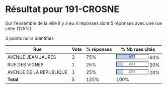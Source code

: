# Résultat pour 191-CROSNE

Sur l'ensemble de la ville il y a eu 4 réponses dont 5 réponses avec une rue citée (125%)

3 points noirs identifiés

| Rue | Vote | % réponses | % Nb rues cités|
|-----|------|------------|----------------|
| AVENUE JEAN JAURES | 3 | 75% | <img src="../../img/bar_60.gif" />&nbsp;60%|
| RUE DES VIGNES | 1 | 25% | <img src="../../img/bar_20.gif" />&nbsp;20%|
| AVENUE DE LA REPUBLIQUE | 1 | 25% | <img src="../../img/bar_20.gif" />&nbsp;20%|
| **Total** | 5 | 125% | 100%|
